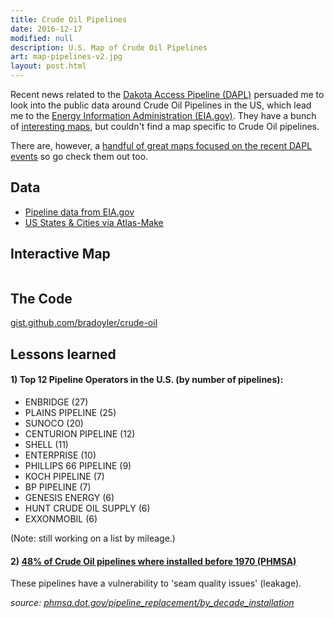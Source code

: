 ```yaml
---
title: Crude Oil Pipelines
date: 2016-12-17
modified: null
description: U.S. Map of Crude Oil Pipelines
art: map-pipelines-v2.jpg
layout: post.html
---
```


Recent news related to the [Dakota Access Pipeline (DAPL)](http://www.nbcnews.com/storyline/dakota-pipeline-protests/) persuaded me to look into the public data around Crude Oil Pipelines in the US, which lead me to the [Energy Information Administration (EIA.gov)](https://www.eia.gov). They have a bunch of [interesting maps](https://www.eia.gov/maps/), but couldn't find a map specific to Crude Oil pipelines.

There are, however, a [handful of great maps focused on the recent DAPL events](http://www.nytimes.com/interactive/2016/11/23/us/dakota-access-pipeline-protest-map.html) so go check them out too.

## Data
- [Pipeline data from EIA.gov](https://www.eia.gov/maps/layer_info-m.php)
- [US States & Cities via Atlas-Make](https://github.com/bradoyler/atlas-make)

## Interactive Map
<figure class="media-full">
<iframe id="iframe_pipelines" src="/assets/widgets/pipelines.htm" frameborder="0" width="100%" scrolling="no" height="0"></iframe>
</figure>
<script>
    window.addEventListener('message', function(e) {
       console.log('message.e:', e.data);
        var $iframe = document.getElementById('iframe_pipelines');
        var height = e.data[1];
        if (e.data[0]==='setHeight') {
            $iframe.style.height = height + 'px';
        }
    }, false);
</script>

## The Code
<a href='https://gist.github.com/bradoyler/1f0807a636d5159ce60bb7e90dad2714' target='blank'>gist.github.com/bradoyler/crude-oil</a>

## Lessons learned
#### 1) Top 12 Pipeline Operators in the U.S. (by number of pipelines):

- ENBRIDGE (27)
-	PLAINS PIPELINE (25)
-	SUNOCO (20)
-	CENTURION PIPELINE (12)
-	SHELL (11)
-	ENTERPRISE (10)
-	PHILLIPS 66 PIPELINE (9)
-	KOCH PIPELINE (7)
-	BP PIPELINE (7)
-	GENESIS ENERGY (6)
-	HUNT CRUDE OIL SUPPLY (6)
-	EXXONMOBIL (6)

(Note: still working on a list by mileage.)

#### 2) <a href='http://opsweb.phmsa.dot.gov/pipeline_replacement/by_decade_installation.asp'>48% of Crude Oil pipelines where installed before 1970 (PHMSA)</a>
These pipelines have a vulnerability to 'seam quality issues' (leakage).

*source: [phmsa.dot.gov/pipeline_replacement/by_decade_installation](http://opsweb.phmsa.dot.gov/pipeline_replacement/by_decade_installation.asp)*
